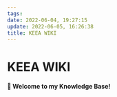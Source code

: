 ```yaml
---
tags: 
date: 2022-06-04, 19:27:15
update: 2022-06-05, 16:26:38
title: KEEA WIKI
---
```

# KEEA WIKI
**👋 Welcome to my Knowledge Base!**
